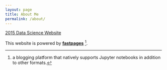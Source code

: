 ```yaml
---
layout: page
title: About Me
permalink: /about/
---
```



[2015 Data Science Website](https://mattlichti.github.io/)


This website is powered by **[fastpages](https://github.com/fastai/fastpages)** [^1].



[^1]:a blogging platform that natively supports Jupyter notebooks in addition to other formats.
